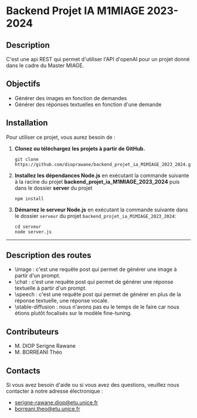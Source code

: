 # Backend Projet IA M1MIAGE 2023-2024

## Description

C'est une api REST qui permet d'utiliser l'API d'openAI pour un projet donné dans le cadre du Master MIAGE.

## Objectifs
* Générer des images en fonction de demandes
* Générer des réponses textuelles en fonction d'une demande


## Installation

Pour utiliser ce projet, vous aurez besoin de :

1. **Clonez ou téléchargez les projets à partir de GitHub.**
   ```
   git clone https://github.com/dioprawane/backend_projet_ia_M1MIAGE_2023_2024.git
   ```

2. **Installez les dépendances Node.js** en exécutant la commande suivante à la racine du projet **backend_projet_ia_M1MIAGE_2023_2024** puis dans le dossier **server** du projet
   ```
   npm install
   ```


3. **Démarrez le serveur Node.js** en exécutant la commande suivante dans le dossier `serveur` du projet `backend_projet_ia_M1MIAGE_2023_2024`:

   ```
   cd serveur
   node server.js
   ```

-------------------------------------------------------------------------------------------

## Description des routes 

* \image : c'est une requête post qui permet de générer une image à partir d'un prompt.
* \chat :  c'est une requête post qui permet de générer une réponse textuelle à partir d'un prompt.
* \speech : c'est une requête post qui permet de générer en plus de la réponse textuelle, une réponse vocale.
* \stable-diffusion : nous n'avons pas eu le temps de le faire car nous étions plutôt focalisés sur le modèle fine-tuning.

## Contributeurs

- M. DIOP Serigne Rawane
- M. BORREANI Théo

## Contacts

Si vous avez besoin d'aide ou si vous avez des questions, veuillez nous contacter à notre adresse électronique :

- serigne-rawane.diop@etu.unice.fr
- borreani.theo@etu.unice.fr
